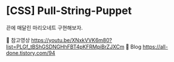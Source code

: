 # [CSS] Pull-String-Puppet
끈에 매달린 마리오네트 구현해보자.

🎁 참고영상 https://youtu.be/XNxkVVK6m80?list=PLGf_tBShGSDNGHhFBT4pKFRMpiBrZJXCm
🧷 Blog https://all-done.tistory.com/94



